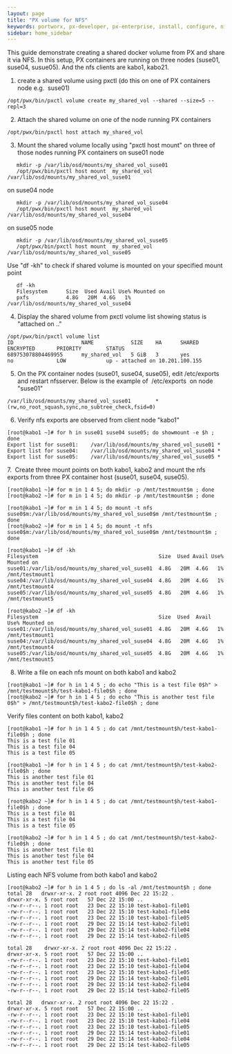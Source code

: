 ```yaml
---
layout: page
title: "PX volume for NFS"
keywords: portworx, px-developer, px-enterprise, install, configure, nfs, storage, share, volume
sidebar: home_sidebar
---
```


This guide demonstrate creating a shared docker volume from PX and share it via NFS.
In this setup, PX containers are running on three nodes (suse01, suse04, susue05).
And the nfs clients are kabo1, kabo21. 

1. create a shared volume using pxctl (do this on one of PX containers node e.g.  suse01)

```
/opt/pwx/bin/pxctl volume create my_shared_vol --shared --size=5 --repl=3
```

2. Attach the shared volume on one of the node running PX containers
```
/opt/pwx/bin/pxctl host attach my_shared_vol
```

3. Mount the shared volume locally using "pxctl host mount" on three of those nodes running PX containers
   on suse01 node
```
   mkdir -p /var/lib/osd/mounts/my_shared_vol_suse01
   /opt/pwx/bin/pxctl host mount  my_shared_vol /var/lib/osd/mounts/my_shared_vol_suse01
```    
   on suse04 node
```
   mkdir -p /var/lib/osd/mounts/my_shared_vol_suse04
   /opt/pwx/bin/pxctl host mount  my_shared_vol /var/lib/osd/mounts/my_shared_vol_suse04
```
   on suse05 node
```   
   mkdir -p /var/lib/osd/mounts/my_shared_vol_suse05
   /opt/pwx/bin/pxctl host mount  my_shared_vol /var/lib/osd/mounts/my_shared_vol_suse05
```   
   Use "df -kh" to check if shared volume is mounted on your specified mount point
```   
   df -kh
   Filesystem      Size  Used Avail Use% Mounted on
   pxfs            4.8G   20M  4.6G   1% /var/lib/osd/mounts/my_shared_vol_suse04
```   
   
4. Display the shared volume from pxctl volume list showing status is "attached on .."

```
/opt/pwx/bin/pxctl volume list
ID                      NAME            SIZE    HA      SHARED  ENCRYPTED       PRIORITY        STATUS
689753078804469955      my_shared_vol   5 GiB   3       yes     no              LOW             up - attached on 10.201.100.155
```

5. On the PX container nodes (suse01, suse04, suse05), edit /etc/exports and restart nfsserver.
Below is the example of  /etc/exports  on node "suse01"
```
/var/lib/osd/mounts/my_shared_vol_suse01        *(rw,no_root_squash,sync,no_subtree_check,fsid=0)
```

6. Verify nfs exports are observed from client node "kabo1"
```
[root@kabo1 ~]# for h in suse01 suse04 suse05; do showmount -e $h ; done
Export list for suse01:    /var/lib/osd/mounts/my_shared_vol_suse01 *
Export list for suse04:    /var/lib/osd/mounts/my_shared_vol_suse04 *
Export list for suse05:    /var/lib/osd/mounts/my_shared_vol_suse05 *
```

7.  Create three mount points on both kabo1, kabo2 and mount the nfs exports from three PX container host (suse01, suse04, suse05).
```
[root@kabo1 ~]# for m in 1 4 5; do mkdir -p /mnt/testmount$m ; done
[root@kabo2 ~]# for m in 1 4 5; do mkdir -p /mnt/testmount$m ; done

[root@kabo1 ~]# for m in 1 4 5; do mount -t nfs suse0$m:/var/lib/osd/mounts/my_shared_vol_suse0$m /mnt/testmount$m ; done
[root@kabo2 ~]# for m in 1 4 5; do mount -t nfs suse0$m:/var/lib/osd/mounts/my_shared_vol_suse0$m /mnt/testmount$m ; done

[root@kabo1 ~]# df -kh
Filesystem                                       Size  Used Avail Use% Mounted on
suse01:/var/lib/osd/mounts/my_shared_vol_suse01  4.8G   20M  4.6G   1% /mnt/testmount1
suse04:/var/lib/osd/mounts/my_shared_vol_suse04  4.8G   20M  4.6G   1% /mnt/testmount4
suse05:/var/lib/osd/mounts/my_shared_vol_suse05  4.8G   20M  4.6G   1% /mnt/testmount5

[root@kabo2 ~]# df -kh    
Filesystem                                       Size  Used  Avail Use% Mounted on
suse01:/var/lib/osd/mounts/my_shared_vol_suse01  4.8G   20M  4.6G   1% /mnt/testmount1
suse04:/var/lib/osd/mounts/my_shared_vol_suse04  4.8G   20M  4.6G   1% /mnt/testmount4
suse05:/var/lib/osd/mounts/my_shared_vol_suse05  4.8G   20M  4.6G   1% /mnt/testmount5
```
8. Write a file on each nfs mount on both kabo1 and kabo2

```
[root@kabo1 ~]# for h in 1 4 5 ; do echo "This is a test file 0$h" > /mnt/testmount$h/test-kabo1-file0$h ; done
[root@kabo2 ~]# for h in 1 4 5 ; do echo "This is another test file 0$h" > /mnt/testmount$h/test-kabo2-file0$h ; done
```

  Verify files content on both kabo1, kabo2 
```  
[root@kabo1 ~]# for h in 1 4 5 ; do cat /mnt/testmount$h/test-kabo1-file0$h ; done
This is a test file 01
This is a test file 04
This is a test file 05

[root@kabo1 ~]# for h in 1 4 5 ; do cat /mnt/testmount$h/test-kabo2-file0$h ; done
This is another test file 01
This is another test file 04
This is another test file 05

[root@kabo2 ~]# for h in 1 4 5 ; do cat /mnt/testmount$h/test-kabo1-file0$h ; done
This is a test file 01
This is a test file 04
This is a test file 05

[root@kabo2 ~]# for h in 1 4 5 ; do cat /mnt/testmount$h/test-kabo2-file0$h ; done
This is another test file 01
This is another test file 04
This is another test file 05
```

   Listing each NFS volume from both kabo1 and kabo2
   
 ```
 [root@kabo2 ~]# for h in 1 4 5 ; do ls -al /mnt/testmount$h ; done
 total 28   drwxr-xr-x. 2 root root 4096 Dec 22 15:22 .   
 drwxr-xr-x. 5 root root   57 Dec 22 15:00 ..   
 -rw-r--r--. 1 root root   23 Dec 22 15:10 test-kabo1-file01
 -rw-r--r--. 1 root root   23 Dec 22 15:10 test-kabo1-file04
 -rw-r--r--. 1 root root   23 Dec 22 15:10 test-kabo1-file05
 -rw-r--r--. 1 root root   29 Dec 22 15:14 test-kabo2-file01
 -rw-r--r--. 1 root root   29 Dec 22 15:14 test-kabo2-file04
 -rw-r--r--. 1 root root   29 Dec 22 15:14 test-kabo2-file05
 
 total 28    drwxr-xr-x. 2 root root 4096 Dec 22 15:22 .
 drwxr-xr-x. 5 root root   57 Dec 22 15:00 ..
 -rw-r--r--. 1 root root   23 Dec 22 15:10 test-kabo1-file01
 -rw-r--r--. 1 root root   23 Dec 22 15:10 test-kabo1-file04
 -rw-r--r--. 1 root root   23 Dec 22 15:10 test-kabo1-file05
 -rw-r--r--. 1 root root   29 Dec 22 15:14 test-kabo2-file01
 -rw-r--r--. 1 root root   29 Dec 22 15:14 test-kabo2-file04
 -rw-r--r--. 1 root root   29 Dec 22 15:14 test-kabo2-file05
 
 total 28   drwxr-xr-x. 2 root root 4096 Dec 22 15:22 .
 drwxr-xr-x. 5 root root   57 Dec 22 15:00 ..   
 -rw-r--r--. 1 root root   23 Dec 22 15:10 test-kabo1-file01
 -rw-r--r--. 1 root root   23 Dec 22 15:10 test-kabo1-file04
 -rw-r--r--. 1 root root   23 Dec 22 15:10 test-kabo1-file05
 -rw-r--r--. 1 root root   29 Dec 22 15:14 test-kabo2-file01
 -rw-r--r--. 1 root root   29 Dec 22 15:14 test-kabo2-file04
 -rw-r--r--. 1 root root   29 Dec 22 15:14 test-kabo2-file05 
```
